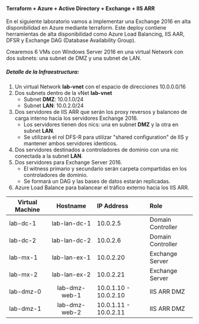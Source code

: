 #### Terraform + Azure + Active Directory + Exchange + IIS ARR
En el siguiente laboratorio vamos a implementar una Exchange 2016 en alta disponibilidad en Azure mediante terraform. Este deploy contiene herramientas de alta disponibilidad como Azure Load Balancing, IIS AAR, DFSR y Exchange DAG (Database  Availability Group).

Crearemos 6 VMs con Windows Server 2016 en una virtual Network con dos subnets: una subnet de DMZ y una subnet de LAN.


##### Detalle de la Infraestructura:

1. Un virtual Network **lab-vnet** con el espacio de direcciones 10.0.0.0/16
2. Dos subnets dentro de la vNet **lab-vnet**
    * Subnet **DMZ**: 10.0.1.0/24
    * Subnet **LAN**: 10.0.2.0/24
3. Dos servidores de IIS ARR que serán los proxy reversos y balanceo de carga interno hacia los servidores Exchange 2016. 
   * Los servidores tienen dos nics: una en subnet **DMZ** y la otra en subnet **LAN**.
   * Se utilizará el rol DFS-R para utilizar "shared configuration" de IIS y mantener ambos servidores identicos.
4. Dos servidores destinados a controladores de dominio con una nic conectada a la subnet **LAN**.
5. Dos servidores para Exchange Server 2016.
   * El witness primario y secundario serán carpeta compartidas en los controladores de dominio.
   * Se formará un DAG y las bases de datos estarán replicadas.
6. Azure Load Balance para balancear el tráfico externo hacia los IIS ARR.

| Virtual Machine | Hostname     | IP Address                | Role              |
| ----------------|:------------:|:--------------------------|:------------------|
| lab-dc-1        | lab-lan-dc-1 | 10.0.2.5                  | Domain Controller |
| lab-dc-2        | lab-lan-dc-2 | 10.0.2.6                  | Domain Controller |
| lab-mx-1        | lab-lan-ex-1 | 10.0.2.20                 | Exchange Server   |
| lab-mx-2        | lab-lan-ex-2 | 10.0.2.21                 | Exchange Server   |
| lab-dmz-0       | lab-dmz-web-1| 10.0.1.10 - 10.0.2.10     | IIS ARR DMZ       |
| lab-dmz-1       | lab-dmz-web-2| 10.0.1.11 - 10.0.2.11     | IIS ARR DMZ       |